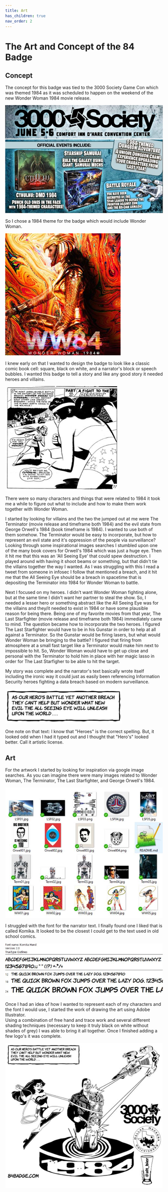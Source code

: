 ```yaml
---
title: Art
has_children: true
nav_order: 2
---
```


# The Art and Concept of the 84 Badge

## Concept

The concept for this badge was tied to the 3000 Society Game Con which was themed 1984 as it was scheduled to happen on the weekend of the new Wonder Woman 1984 movie release.

![3000_Society](Art3KSdate.JPG)
![3000_Society_games](Art3KSgames.JPG)

So I chose a 1984 theme for the badge which would include Wonder Woman.

![WW84](ArtWW84_1.JPG)

I knew early on that I wanted to design the badge to look like a classic comic book cell: square, black on white, and a narrator's block or speech bubbles.
I wanted this badge to tell a story and like any good story it needed heroes and villains.

![ComicCell](ArtComicCell.JPG)

There were so many characters and things that were related to 1984 it took me a while to figure out what to include and how to make them work together with Wonder Woman.

I started by looking for villains and the two the jumped out at me were The Terminator (movie release and timeframe both 1984) and the evil state from George Orwell's 1984 (book timeframe is 1984).
I wanted to use both of them somehow.
The Terminator would be easy to incorporate, but how to represent an evil state and it's oppression of the people via surveillance?
Looking through some inspirational images searches I stumbled upon one of the many book covers for Orwell's 1984 which was just a huge eye.
Then it hit me that this was an 'All Seeing Eye' that could spew destruction.
I played around with having it shoot beams or something, but that didn't tie the villains together the way I wanted.
As I was struggling with this I read a tweet from someone in infosec I follow that mentioned a breach, and it hit me that the All Seeing Eye should be a breach in spacetime that is depositing the Terminator into 1984 for Wonder Woman to battle.

Next I focused on my heroes.
I didn't want Wonder Woman fighting alone, but at the same time I didn't want her partner to steal the show.
So, I needed a lesser hero or something abstract like the All Seeing Eye was for the villains and they/it needed to exist in 1984 or have some plausible reason for being there.
Being one of my favorite movies from that year, The Last Starfighter (movie release and timeframe both 1984) immediately came to mind.
The question became how to incorporate the two heroes.
I figured The Last Starfighter would have to be in his Gunstar in order to help at all against a Terminator.
So the Gunstar would be firing lasers, but what would Wonder Woman be bringing to the battle?
I figured that firing from atmosphere at a small fast target like a Terminator would make him next to impossible to hit.
So, Wonder Woman would have to get up close and personal with the Terminator to hold him in place with her magic lasso in order for The Last Starfigher to be able to hit the target.

My story was complete and the narrator's text basically wrote itself including the ironic way it could just as easily been referencing Information Security heroes fighting a data breach based on modern surveillance.

![Narrator_Text](ArtNarratorText.JPG)

One note on that text: I know that "Heroes" is the correct spelling.  But, it looked odd when I had it typed out and I thought that "Hero's" looked better.  Call it artistic license.

## Art

For the artwork I started by looking for inspiration via google image searches.  As you can imagine there were many images related to Wonder Woman, The Terminator, The Last Starfighter, and George Orwell's 1984.

![Inspiration](ArtInspiration.JPG)

I struggled with the font for the narrator text.  I finally found one I liked that is called Komika.  It looked to be the closest I could get to the text used in old school comics.

![Komika](ArtKomikaFont.JPG)

Once I had an idea of how I wanted to represent each of my characters and the font I would use, I started the work of drawing the art using Adobe Illustrator.  
Using a combination of free hand and trace work and several different shading techniques (necessary to keep it truly black on white without shades of grey) I was able to bring it all together.
Once I finished adding a few logo's it was complete.

![FrontSilk](ArtFrontSilk.JPG)

